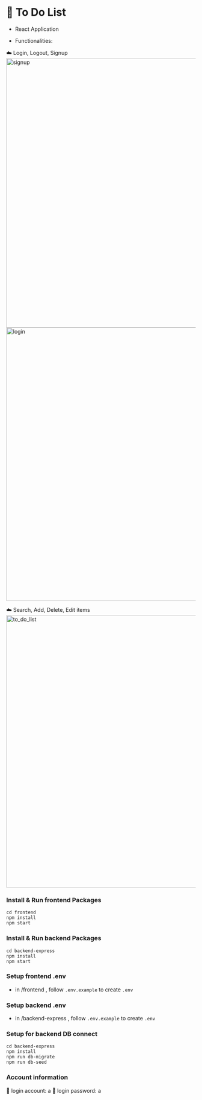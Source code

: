# :memo: To Do List

- React Application

- Functionalities:

:cloud: Login, Logout, Signup
 <img width="714" alt="signup" src="https://user-images.githubusercontent.com/106992258/194888031-f219aa0e-bd25-4930-8eb0-76f8147b09d5.png">
<img width="725" alt="login" src="https://user-images.githubusercontent.com/106992258/194888065-bef2301b-e226-404e-b7dc-546bbbaa5488.png">


:cloud: Search, Add, Delete, Edit items
<img width="722" alt="to_do_list" src="https://user-images.githubusercontent.com/106992258/194890254-bd92f458-c758-4f91-a60d-82422f4d8f42.png">


### Install & Run frontend Packages

```
cd frontend
npm install
npm start
```

### Install & Run backend Packages

```
cd backend-express
npm install
npm start
```

### Setup frontend .env

- in /frontend , follow `.env.example` to create `.env`

### Setup backend .env

- in /backend-express , follow `.env.example` to create `.env`

### Setup for backend DB connect

```
cd backend-express
npm install
npm run db-migrate
npm run db-seed
```

### Account information

:bust_in_silhouette: login account: a
:key: login password: a

